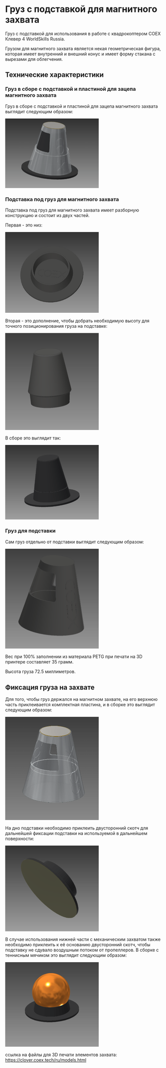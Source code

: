 # Груз с подставкой для магнитного захвата

Груз с подставкой для использования в работе с квадрокоптером COEX Клевер 4 WorldSkills Russia.

Грузом для магнитного захвата является некая геометрическая фигура, которая имеет внутренний и внешний конус и имеет форму стакана с вырезами для облегчения.

## Технические характеристики

### Груз в сборе с подставкой и пластиной для зацепа магнитного захвата

Груз в сборе с подставкой и пластиной для зацепа магнитного захвата выглядит следующим образом:

<img src="../assets/grip_load/assembly.png" width=300 class="zoom center">

### Подставка под груз для магнитного захвата

Подставка под груз для магнитного захвата имеет разборную конструкцию и состоит из двух частей.

Первая - это низ:

<img src="../assets/grip_load/ball_stand.png" width=300 class="zoom center">

Вторая - это дополнение, чтобы добрать необходимую высоту для точного позиционирования груза на подставке:

<img src="../assets/grip_load/addition.png" width=300 class="zoom center">

В сборе это выглядит так:

<img src="../assets/grip_load/cup_stand.png" width=300 class="zoom center">

### Груз для подставки

Сам груз отдельно от подставки выглядит следующим образом:

<img src="../assets/grip_load/cup.png" width=300 class="zoom center">

Вес при 100% заполнении из материала PETG при печати на 3D принтере составляет 35 грамм.

Высота груза 72.5 миллиметров.

## Фиксация груза на захвате

Для того, чтобы груз держался на магнитном захвате, на его верхнюю часть приклеивается комплектная пластина, и в сборке это выглядит следующим образом:

<img src="../assets/grip_load/cup_with_plate.png" width=300 class="zoom center">

На дно подставки необходимо приклеить двусторонний скотч для дальнейшей фиксации подставки на используемой в дальнейшем поверхности:

<img src="../assets/grip_load/stand_tape.png" width=300 class="zoom center">

В случае использования нижней части с механическим захватом также необходимо приклеить к её основанию двусторонний скотч, чтобы подставку не сдувало воздушным потоком от пропеллеров. В сборке с теннисным мячиком это выглядит следующим образом:

<img src="../assets/grip_load/stand_with_ball.png" width=300 class="zoom center">

ссылка на файлы для 3D печати элементов захвата: 
https://clover.coex.tech/ru/models.html
